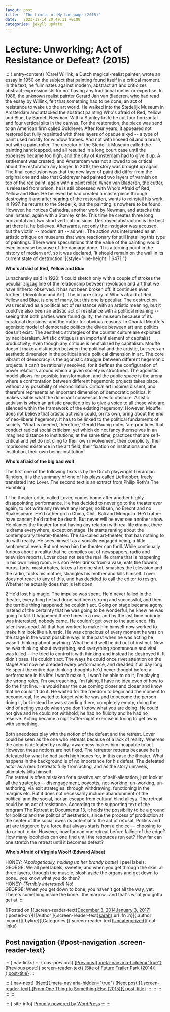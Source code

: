 ```yaml
---
layout: post
title:  "The Limits of My Language (2015)"
date:   2023-12-14 20:49:11 +0100
categories: jekyll update
---
```


# Lecture: Unworking; Act of Resistance or Defeat? (2015)

::: {.entry-content}
[Carel Willink, a Dutch magical-realist painter, wrote an essay in 1950
on the subject that painting found itself in a critical moment. In the
text, he fulminates against modern, abstract art and criticizes
abstract-expressionists for not having any traditional métier or
expertise. In 1986, the unknown realist painter Gerard Jan van Bladeren,
who had read the essay by Willink, felt that something had to be done,
an act of resistance to wake up the art world. He walked into the
Stedelijk Museum in Amsterdam and attacked the abstract painting Who's
afraid of Red, Yellow and Blue, by Barnett Newman. With a Stanley knife
he cut four horizontal and four vertical slits in the canvas. For the
restoration, the piece was send to an American firm called Goldreyer.
After four years, it appeared not restored but fully repainted with
three layers of opaque alkyd -- a type of paint used mostly for window
frames. And not with linseed oil and a brush, but with a paint roller.
The director of the Stedelijk Museum called the painting handicapped,
and all resulted in a long court case until the expenses became too
high, and the city of Amsterdam had to give it up. A settlement was
created, and Amsterdam was not allowed to be critical about the
restoration any longer. In 2010, the story was brought up again. The
final conclusion was that the new layer of paint did differ from the
original one and also that Goldreyer had painted two layers of varnish
on top of the red paint, again with a paint roller. When van Bladeren,
the cutter, is released from prison, he is still obsessed with Who's
Afraid of Red, Yellow and Blue. He believed he had created a masterpiece
through destroying it and after hearing of the restoration, wants to
reinstall his work. In 1997, he returns to the Stedelijk, but the
painting is nowhere to be found. However, he notices Cathedra, another
work by Newman, and attacks this one instead, again with a Stanley
knife. This time he creates three long horizontal and two short vertical
incisions. Destroyed abstraction is the best art there is, he believes.
Afterwards, not only the instigator was accused, but the victim --
modern art -- as well. The action was interpreted as an artistic
critique on museums that were reactionary for still installing this type
of paintings. There were speculations that the value of the painting
would even increase because of the damage done. 'It is a turning point
in the history of modern art', so it was declared, 'it should remain on
the wall in its current state of
destruction'.]{style="line-height: 1.6471;"}

**Who's afraid of Red, Yellow and Blue**

Lunacharsky said in 1920: 'I could sketch only with a couple of strokes
the peculiar zigzag line of the relationship between revolution and art
that we have hitherto observed. It has not been broken off. It continues
even further.' (Revolution and Art). The bizarre story of Who's afraid
of Red, Yellow and Blue, is one of many, but this one is peculiar. The
destruction was received as a political act of resistance with an
artistic meaning, but it could've also been an artistic act of
resistance with a political meaning -- seeing that both parties were
found guilty, the museum because of its curatorial decisions, and the
cutter for obvious reasons. In Chantal Mouffe's agonistic model of
democratic politics the divide between art and politics doesn't exist.
The aesthetic strategies of the counter culture are exploited by
neoliberalism. Artistic critique is an important element of capitalist
productivity, even though any critique is neutralized by capitalism.
Mouffe doesn't make a distinction between the political and the
artistic, but sees an aesthetic dimension in the political and a
political dimension in art. The core vibrant of democracy is the
agonistic struggle between different hegemonic projects. It can't be
rationally resolved, for it defines the configuration of power relations
around which a given society is structured. The agonistic model allows
for possible transformation, and the public space is the arena where a
confrontation between different hegemonic projects takes place, without
any possibility of reconciliation. Critical art inspires dissent, and
therefore represents an important dimension of democratic politics. It
makes visible what the dominant consensus tries to obscure. Artistic
activism is when an artistic practice tries to give a voice to all those
who are silenced within the framework of the existing hegemony. However,
Mouffe does not believe that artistic activism could, on its own, bring
about the end of neo-liberal hegemony. It has to be linked to the
political fundaments of society. 'What is needed, therefore,' Gerald
Raunig notes 'are practices that conduct radical social criticism, yet
which do not fancy themselves in an imagined distance to institutions;
at the same time, practices that are self-critical and yet do not cling
to their own involvement, their complicity, their imprisoned existence
in the art field, their fixation on institutions and the institution,
their own being-institution.'

**Who's afraid of the big bad wolf**

The first one of the following texts is by the Dutch playwright
Gerardjan Rijnders, it is the summary of one of his plays called
Liefhebber, freely translated into Lover. The second text is an extract
from Philip Roth's The Humbling.

1 The theater critic, called Lover, comes home after another highly
disappointing performance. He has decided to never go to the theater
ever again, to not write any reviews any longer, no Ibsen, no Brecht and
no Shakespeare. He'd rather go to China, Chili, Bali and Mongolia. He'd
rather have cancer; he'd rather be death. But never will he ever see
another show. He blames the theater for not having any relation with
real life drama, there is drama everywhere, except on stage. He starts
ranting about the contemporary theater-theater. The so-called
art-theater, that has nothing to do with reality. He sees himself as a
socially engaged being, a little sentimental even. But not even him the
theater can thrill. While continually furious about a reality that he
compiles out of newspapers, radio and television reports, Lover does not
see the real life drama that is happening in his own living room. His
son Peter drinks from a vase, eats the flowers, burps, farts,
masturbates, takes a heroine shot, smashes the television and the radio,
fucks his mother, strangles his mother and kills himself. Lover does not
react to any of this, and has decided to call the editor to resign.
Whether he actually does that is left open.

2 He'd lost his magic. The impulse was spent. He'd never failed in the
theater, everything he had done had been strong and successful, and then
the terrible thing happened: he couldn't act. Going on stage became
agony. Instead of the certainty that he was going to be wonderful, he
knew he was going to fail. It happened three times in a row, and by the
last time nobody was interested, nobody came. He couldn't get over to
the audience. His talent was dead. All that had worked to make him
himself now worked to make him look like a lunatic. He was conscious of
every moment he was on the stage in the worst possible way. In the past
when he was acting he wasn't thinking about anything. What he did well
he did out of instinct. Now he was thinking about everything, and
everything spontaneous and vital was killed -- he tried to control it
with thinking and instead he destroyed it. It didn't pass. He couldn't
act. The ways he could once rivet attention on the stage! And now he
dreaded every performance, and dreaded it all day long. He spent the
entire day thinking thoughts he'd never thought before a performance in
his life: I won't make it, I won't be able to do it, I'm playing the
wrong roles, I'm overreaching, I'm faking, I have no idea even of how to
do the first line. He would hear the cue coming closer and closer and
know that he couldn't do it. He waited for the freedom to begin and the
moment to become real, he waited to forget who he was and to become the
person doing it, but instead he was standing there, completely empty,
doing the kind of acting you do when you don't know what you are doing.
He could not give and he could not withhold; he had no fluidity and he
had no reserve. Acting became a night-after-night exercise in trying to
get away with something.

Both anecdotes play with the notion of the defeat and the retreat. Lover
could be seen as the one who retreats because of a lack of reality.
Whereas the actor is defeated by reality; awareness makes him incapable
to act. However, these notions are not fixed. The retreater retreats
because he is defeated by what he had such high hopes for, in this case
the theater. What happens in the background is of no importance for his
defeat. The defeated actor as a result retreats fully from acting, and
as the story unravels, ultimately kills himself.\
The retreat is often mistaken for a passive act of self-alienation, just
look at all the strategies -- disengagement, boycotts, not-working,
un-working, un-authoring; via exit strategies, through withdrawing,
functioning in the margins etc. But it does not necessarily include
abandonment of the political and the social, nor an escape from cultural
blind alleys. The retreat could be an act of resistance. According to
the supporting text of the program The Retreat at Documenta 13, it holds
the possibility to be a ground for politics and the politics of
aesthetics, since the process of production at the center of the social
owes its potential to the act of refusal. Politics and art are triggered
by a force that always starts from a choice -- choosing to do or not to
do. However, how far can one retreat before falling of the edge? How
many loopholes can one find until the resources run out? How far can one
stretch the retreat until it becomes defeat?

**Who's Afraid of Virginia Woolf (Edward Albee)**

HONEY: *(Apologetically, holding up her brandy bottle)* I peel labels.\
GEORGE: We all peel labels, sweetie; and when you get through the skin,
all three layers, through the muscle, slosh aside the organs and get
down to bone...you know what you do then?\
HONEY: *(Terribly interested)* No!\
GEORGE: When you get down to bone, you haven't got all the way, yet.
There's something inside the bone...the marrow...and that's what you
gotta get at.
:::

[[Posted on ]{.screen-reader-text}[December 3, 2014January 3,
2017](http://www.threeowlsonachestofdrawers.net/?p=73)]{.posted-on}[[[Author
]{.screen-reader-text}[sarah](http://www.threeowlsonachestofdrawers.net/?author=1){.url
.fn .n}]{.author .vcard}]{.byline}[[Categories
]{.screen-reader-text}[Uncategorized](http://www.threeowlsonachestofdrawers.net/?cat=1)]{.cat-links}

## Post navigation {#post-navigation .screen-reader-text}

::: {.nav-links}
::: {.nav-previous}
[[Previous]{.meta-nav aria-hidden="true"} [Previous
post:]{.screen-reader-text} [Site of Future Trailer Park
(2014)]{.post-title}](http://www.threeowlsonachestofdrawers.net/?p=75)
:::

::: {.nav-next}
[[Next]{.meta-nav aria-hidden="true"} [Next post:]{.screen-reader-text}
[From One Thing to Something Else
(2015)]{.post-title}](http://www.threeowlsonachestofdrawers.net/?p=144)
:::
:::
:::
:::
:::

::: {.site-info}
[Proudly powered by WordPress](https://wordpress.org/)
:::
:::

